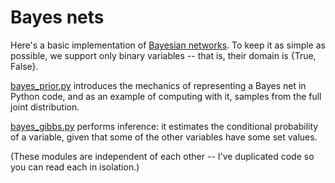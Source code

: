 # Bayes nets

Here's a basic implementation of [Bayesian
networks](https://en.wikipedia.org/wiki/Bayesian_network). To keep it
as simple as possible, we support only binary variables -- that is,
their domain is {True, False}.

[bayes_prior.py](../bayes_nets/bayes_prior.py) introduces the
mechanics of representing a Bayes net in Python code, and as an
example of computing with it, samples from the full joint
distribution.

[bayes_gibbs.py](../bayes_nets/bayes_gibbs.py) performs
inference: it estimates the conditional probability of a variable,
given that some of the other variables have some set values.

(These modules are independent of each other -- I've duplicated code
so you can read each in isolation.)
